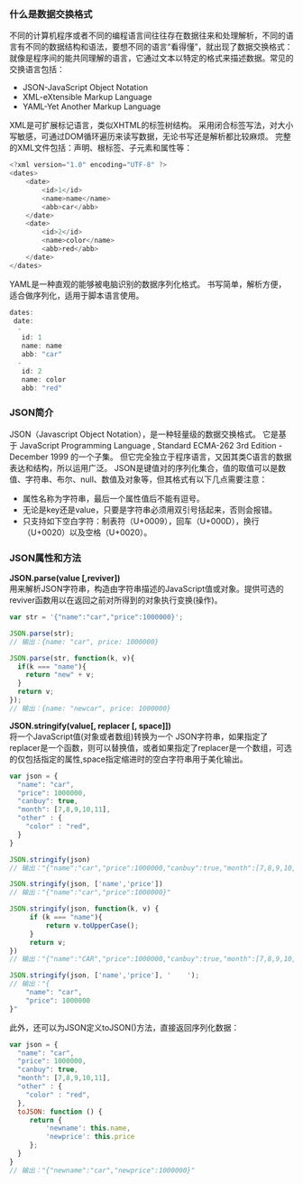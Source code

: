 ### 什么是数据交换格式
不同的计算机程序或者不同的编程语言间往往存在数据往来和处理解析，不同的语言有不同的数据结构和语法，要想不同的语言“看得懂”，就出现了数据交换格式：就像是程序间的能共同理解的语言，它通过文本以特定的格式来描述数据。常见的交换语言包括：

* JSON-JavaScript Object Notation
* XML-eXtensible Markup Language
* YAML-Yet Another Markup Language

XML是可扩展标记语言，类似XHTML的标签树结构。
采用闭合标签写法，对大小写敏感，可通过DOM循环遍历来读写数据，无论书写还是解析都比较麻烦。
完整的XML文件包括：声明、根标签、子元素和属性等：

``` js
<?xml version="1.0" encoding="UTF-8" ?>
<dates>
    <date>
        <id>1</id>
        <name>name</name>
        <abb>car</abb>
    </date>
    <date>
        <id>2</id>
        <name>color</name>
        <abb>red</abb>
    </date>
</dates>
```
YAML是一种直观的能够被电脑识别的数据序列化格式。
书写简单，解析方便，适合做序列化，适用于脚本语言使用。

```js
dates: 
 date: 
  - 
   id: 1
   name: name
   abb: "car"
  - 
   id: 2
   name: color
   abb: "red"
```

### JSON简介
JSON（Javascript Object Notation），是一种轻量级的数据交换格式。
它是基于 JavaScript Programming Language , Standard ECMA-262 3rd Edition - December 1999 的一个子集。
但它完全独立于程序语言，又因其类C语言的数据表达和结构，所以运用广泛。
JSON是键值对的序列化集合，值的取值可以是数值、字符串、布尔、null、数值及对象等，但其格式有以下几点需要注意：

* 属性名称为字符串，最后一个属性值后不能有逗号。
* 无论是key还是value，只要是字符串必须用双引号括起来，否则会报错。
* 只支持如下空白字符：制表符（U+0009），回车（U+000D），换行（U+0020）以及空格（U+0020）。

### JSON属性和方法

**JSON.parse(value [,reviver])**            
用来解析JSON字符串，构造由字符串描述的JavaScript值或对象。提供可选的reviver函数用以在返回之前对所得到的对象执行变换(操作)。
```js
var str = '{"name":"car","price":1000000}';

JSON.parse(str);
// 输出：{name: "car", price: 1000000}

JSON.parse(str, function(k, v){
  if(k === "name"){
    return "new" + v;
  }
  return v;
});
// 输出：{name: "newcar", price: 1000000}
```

**JSON.stringify(value[, replacer [, space]])**         
将一个JavaScript值(对象或者数组)转换为一个 JSON字符串，如果指定了replacer是一个函数，则可以替换值，或者如果指定了replacer是一个数组，可选的仅包括指定的属性,space指定缩进时的空白字符串用于美化输出。

```js
var json = {
  "name": "car",
  "price": 1000000,
  "canbuy": true,
  "month": [7,8,9,10,11],
  "other" : {
    "color" : "red",
  }
}

JSON.stringify(json)
// 输出："{"name":"car","price":1000000,"canbuy":true,"month":[7,8,9,10,11],"other":{"color":"red"}}"

JSON.stringify(json, ['name','price'])
// 输出："{"name":"car","price":1000000}"

JSON.stringify(json, function(k, v) {
     if (k === "name"){
         return v.toUpperCase();
     }
     return v;
})
// 输出："{"name":"CAR","price":1000000,"canbuy":true,"month":[7,8,9,10,11],"other":{"color":"red"}}"

JSON.stringify(json, ['name','price'], '    ');
// 输出："{
    "name": "car",
    "price": 1000000
}"

```
此外，还可以为JSON定义toJSON()方法，直接返回序列化数据：
``` js
var json = {
  "name": "car",
  "price": 1000000,
  "canbuy": true,
  "month": [7,8,9,10,11],
  "other" : {
    "color" : "red",
  },
  toJSON: function () {
     return { 
         'newname': this.name,
         'newprice': this.price
     };
  }
}
// 输出："{"newname":"car","newprice":1000000}"
```






